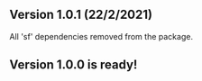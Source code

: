 ## Version 1.0.1 (22/2/2021)
All 'sf' dependencies removed from the package.

## Version 1.0.0 is ready!
